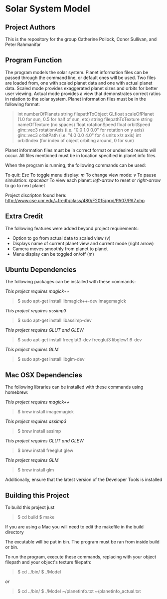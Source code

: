 Solar System Model
==================

Project Authors
---------------
This is the repository for the group Catherine Pollock, Conor Sullivan, and Peter Rahmanifar

Program Function
----------------
The program models the solar system. Planet information files can be passed through the command line, or default ones will be used. Two files are loaded from, one with scaled planet data and one with actual planet data. Scaled mode provides exaggerated planet sizes and orbits for better user viewing. Actual mode provides a view that demonstrates correct ratios in relation to the solar system. Planet information files must be in the following format:

> int numberOfPlanets
> string filepathToObject
> GLfloat scaleOfPlanet (1.0 for sun, 0.5 for half of sun, etc)
> string filepathToTexture
> string nameOfTexture (no spaces)
> float rotationSpeed
> float orbitSpeed
> glm::vec3 rotationAxis (i.e. "0.0 1.0 0.0" for rotation on y axis)
> glm::vec3 orbitPath (i.e. "4.0 0.0 4.0" for 4 units x/z axis)
> int orbitIndex (for index of object orbiting around, 0 for sun)

Planet information files must be in correct format or undesired results will occur. All files mentioned must be in location specified in planet info files. 

When the program is running, the following commands can be used:

To quit: *Esc*
To toggle menu display: *m*
To change view mode: *v*
To pause simulation: *spacebar*
To view each planet: *left-arrow* to reset or *right-arrow* to go to next planet

Project discripton found here: http://www.cse.unr.edu/~fredh/class/480/F2015/proj/PA07/PA7.php

Extra Credit
------------
The following features were added beyond project requirements:
- Option to go from actual data to scaled view (v)
- Displays name of current planet view and current mode (right arrow)
- Camera moves smoothly from planet to planet
- Menu display can be toggled on/off (m)

Ubuntu Dependencies
-------------------
The following packages can be installed with these commands:

*This project requires magick++* 

>$ sudo apt-get install libmagick++-dev imagemagick

*This project requires assimp3* 

>$ sudo apt-get install libassimp-dev

*This project requires GLUT and GLEW* 

>$ sudo apt-get install freeglut3-dev freeglut3 libglew1.6-dev

*This project requires GLM*

>$ sudo apt-get install libglm-dev

Mac OSX Dependencies
--------------------

The following libraries can be installed with these commands using homebrew:

*This project requires magick++*

>$ brew install imagemagick

*This project requires assimp3* 

>$ brew install assimp

*This project requires GLUT and GLEW* 

>$ brew install freeglut glew

*This project requires GLM*

>$ brew install glm

Additionally, ensure that the latest version of the Developer Tools is installed

Building this Project
---------------------

To build this project just 

>$ cd build
>$ make

If you are using a Mac you will need to edit the makefile in the build directory

The excutable will be put in bin. The program must be ran from inside build or bin.

To run the program, execute these commands, replacing with your object filepath and your object's texture filepath:

>$ cd ../bin/
>$ ./Model

*or*

>$ cd ../bin/
>$ ./Model ~/planetinfo.txt ~/planetinfo_actual.txt

